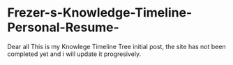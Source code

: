 # Frezer-s-Knowledge-Timeline-Personal-Resume-
Dear all
This is my Knowlege Timeline Tree initial post, the site has not been completed yet and i will update it progresively. 
